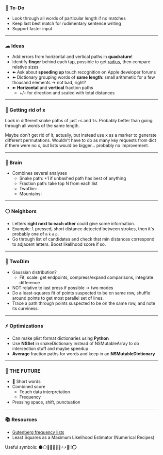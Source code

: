 ### 🔫 To-Do

- Look through all words of particular length if no matches
- Keep last best match for rudimentary sentence writing
- Support faster input

---

### ☁ Ideas

- Add errors from horizontal and vertical paths in __quadrature__!
- Identify __finger__ behind each tap, possible to get [radius](http://easyplace.wordpress.com/2013/04/09/how-to-detect-touch-size-in-ios/), then compare relative sizes
- ➽ Ask about __speeding up__ touch recognition on Apple developer forums
- ➽ Dictionary grouping words of __same length__: small arithmetic for a few thousand elements -> not bad, right?
- ➽ __Horizontal__ and __vertical__ fraction paths
    - +/– for direction and scaled with total distances

---

### 🔴 Getting rid of x

Look in different snake paths of just `r`s and `l`s. Probably better than going through all words of the same length.

Maybe don't get rid of it, actually, but instead use x as a marker to generate different permutations. Wouldn't have to do as many key requests from dict if there were no x, but lists would be bigger... probably no improvement.

---

### 🔴 Brain 

- Combines several analyses
    - Snake path: +1 if unbashed path has best of anything
    - Fraction path: take top N from each list
    - TwoDim: 
    - Mountains: 

---

### ⚪️ Neighbors

- Letters __right next to each other__ could give some information. 
- Example: `l` pressed, short distance detected between strokes, then it's probably one of `m` `k` `o` `p`. 
- Go through list of candidates and check that min distances correspond to adjacent letters. Boost likelihood score if so.

---

### 🔵 TwoDim

- Gaussian distribution?
    - Fit, scale: get endpoints, compress/expand comparisons, integrate difference
- NOT relative to last press if possible -> two modes
- Do a least-squares fit of points suspected to be on same row, shuffle around points to get most parallel set of lines.
- Trace a path through points suspected to be on the same row, and note its curviness.

---

### ⚡️ Optimizations

- Can make plist format dictionaries using __Python__
- Use __NSSet__ in snakeDictionary instead of NSMutableArray to do intersection stuff and maybe speedup
- __Average__ fraction paths for words and keep in an __NSMutableDictionary__

---

### 🚀 THE FUTURE

- 🔴 Short words
- Combined score
    - Touch data interpretation
    - Frequency
- Pressing space, shift, punctuation

---

### 📚 Resources

- [Gutenberg frequency lists](https://en.wiktionary.org/wiki/Wiktionary:Frequency_lists#Project_Gutenberg)
- Least Squares as a Maximum Likelihood Estimator (Numerical Recipes)

Useful symbols: ⚫️⚪️🔴🔵🔨🔫🌀⭐️⚡️🌙‼️⭕️

